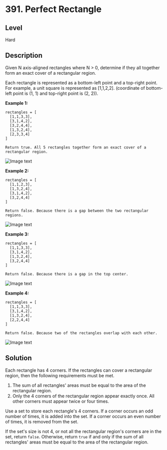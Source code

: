 # 391. Perfect Rectangle
## Level
Hard

## Description
Given N axis-aligned rectangles where N > 0, determine if they all together form an exact cover of a rectangular region.

Each rectangle is represented as a bottom-left point and a top-right point. For example, a unit square is represented as [1,1,2,2]. (coordinate of bottom-left point is (1, 1) and top-right point is (2, 2)).

**Example 1:**
```
rectangles = [
  [1,1,3,3],
  [3,1,4,2],
  [3,2,4,4],
  [1,3,2,4],
  [2,3,3,4]
]

Return true. All 5 rectangles together form an exact cover of a rectangular region.
```
![Image text](https://assets.leetcode.com/uploads/2018/10/22/rectangle_perfect.gif)

**Example 2:**
```
rectangles = [
  [1,1,2,3],
  [1,3,2,4],
  [3,1,4,2],
  [3,2,4,4]
]

Return false. Because there is a gap between the two rectangular regions.
```
![Image text](https://assets.leetcode.com/uploads/2018/10/22/rectangle_separated.gif)

**Example 3:**
```
rectangles = [
  [1,1,3,3],
  [3,1,4,2],
  [1,3,2,4],
  [3,2,4,4]
]

Return false. Because there is a gap in the top center.
```
![Image text](https://assets.leetcode.com/uploads/2018/10/22/rectangle_hole.gif)

**Example 4:**
```
rectangles = [
  [1,1,3,3],
  [3,1,4,2],
  [1,3,2,4],
  [2,2,4,4]
]

Return false. Because two of the rectangles overlap with each other.
```
![Image text](https://assets.leetcode.com/uploads/2018/10/22/rectangle_intersect.gif)

## Solution
Each rectangle has 4 corners. If the rectangles can cover a rectangular region, then the following requirements must be met.
1. The sum of all rectangles' areas must be equal to the area of the rectangular region.
2. Only the 4 corners of the rectangular region appear exactly once. All other corners must appear twice or four times.

Use a set to store each rectangle's 4 corners. If a corner occurs an odd number of times, it is added into the set. If a corner occurs an even number of times, it is removed from the set.

If the set's size is not 4, or not all the rectangular region's corners are in the set, return `false`. Otherwise, return `true` if and only if the sum of all rectangles' areas must be equal to the area of the rectangular region.
